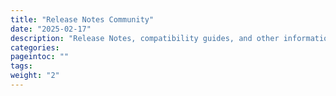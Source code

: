 ```yaml
---
title: "Release Notes Community"
date: "2025-02-17"
description: "Release Notes, compatibility guides, and other information"
categories:
pageintoc: ""
tags:
weight: "2"
---
```


<a id="rn"></a>

<!--# Release Notes Community -->
